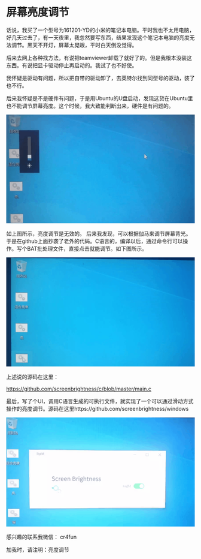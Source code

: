 # 屏幕亮度调节

话说，我买了一个型号为161201-YD的小米的笔记本电脑。平时我也不太用电脑，好几天过去了，有一天夜里，我忽然要写东西，结果发现这个笔记本电脑的亮度无法调节。黑天不开灯，屏幕太晃眼，平时白天倒没觉得。

后来去网上各种找方法，有说把teamviewer卸载了就好了的。但是我根本没装这东西。有说把显卡驱动停止再启动的。我试了也不好使。

我怀疑是驱动有问题，所以把自带的驱动卸了，去英特尔找到同型号的驱动，装了也不行。

后来我怀疑是不是硬件有问题，于是用Ubuntu的U盘启动，发现这货在Ubuntu里也不能调节屏幕亮度。这个时候，我大致能判断出来，硬件是有问题的。

![](./1.gif)

如上图所示，亮度调节是无效的。
后来我发现，可以根据伽马来调节屏幕背光。于是在github上面抄袭了老外的代码。C语言的，编译以后，通过命令行可以操作。写个BAT批处理文件，直接点击就能调节。如下图所示。

![](./2.gif)

上述说的源码在这里：

https://github.com/screenbrightness/c/blob/master/main.c

最后，写了个UI，调用C语言生成的可执行文件，就实现了一个可以通过滑动方式操作的亮度调节。源码在这里https://github.com/screenbrightness/windows

![](./3.gif)

感兴趣的联系我微信： cr4fun

加我时，请注明：亮度调节
